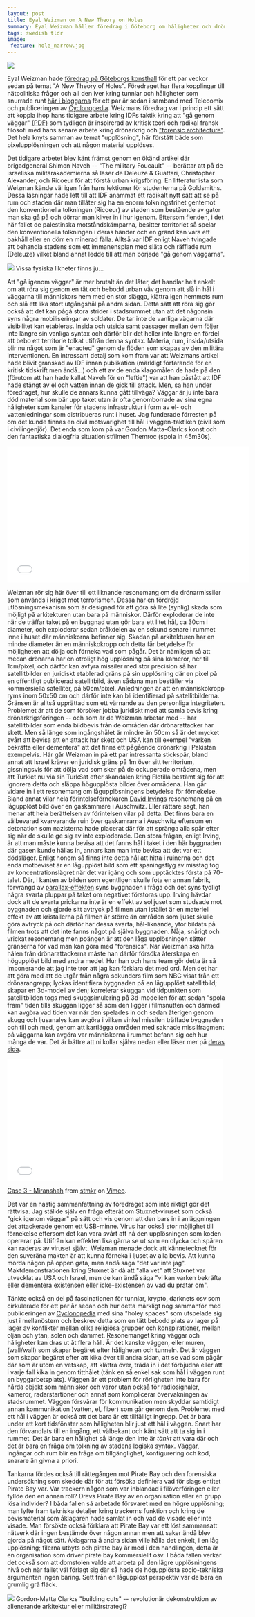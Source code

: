 ```yaml
---
layout: post
title: Eyal Weizman om A New Theory on Holes
summary: Eyal Weizman håller föredrag i Göteborg om håligheter och drönare 
tags: swedish tldr
image:
 feature: hole_narrow.jpg
---
```


![](images/weizman.jpg)

Eyal Weizman hade [föredrag på Göteborgs konsthall](http://skogen.pm/archive/2013/block-14/) för ett par veckor sedan på temat "A New Theory of Holes". Föredraget har flera kopplingar till nätpolitiska frågor och all den iver kring tunnlar och håligheter som snurrade runt [här i bloggarna](http://copyriot.se/2010/01/13/pirate-politics-from-accelerationism-to-escalationism/) för ett par år sedan i samband med Telecomix och publiceringen av [Cyclonopedia](http://wiki.magnu.se/wiki/ref:negarestani2008cyclonopedia). Weizmans föredrag var i princip ett sätt att koppla ihop hans tidigare arbete kring IDFs taktik kring att "gå genom väggar" [(PDF)](http://roundtable.kein.org/files/roundtable/Weizman_lethal%20theory.pdf) som tydligen är inspirerad av kritisk teori och radikal fransk filosofi med hans senare arbete kring drönarkrig och ["forensic architecture"](http://www.forensic-architecture.org/). Det hela knyts samman av temat "upplösning", här förstått både som pixelupplösningen och att någon material upplöses. 

Det tidigare arbetet blev känt främst genom en ökänd artikel där brigadgeneral Shimon Naveh -- "The military Foucault" -- berättar att på de israeliska militärakademierna så läser de Deleuze & Guattari, Christopher Alexander, och Ricoeur för att förstå urban krigsföring. En litteraturlista som Weizman kände väl igen från hans lektioner för studenterna på Goldsmiths. Dessa läsningar hade lett till att IDF anammat ett radikalt nytt sätt att se på rum och staden där man tillåter sig ha en enorm tolkningsfrihet gentemot den konventionella tolkningen (Ricoeur) av staden som bestående av gator man ska gå på och dörrar man kliver in i hur igenom. Eftersom fienden, i det här fallet de palestinska motståndskämparna, besitter territoriet så spelar den konventionella tolkningen i deras händer och en gränd kan vara ett bakhåll eller en dörr en minerad fälla. Alltså var IDF enligt Naveh tvingade att behandla stadens som ett immanensplan med släta och räfflade rum (Deleuze) vilket bland annat ledde till att man började "gå genom väggarna".

![](http://files.magnu.se/navehfoucault.png)
Vissa fysiska likheter finns ju...

Att "gå igenom väggar" är mer brutalt än det låter, det handlar helt enkelt om att röra sig genom en tät och bebodd urban väv genom att slå in hål i väggarna till människors hem med en stor slägga, klättra igen hemmets rum och slå ett lika stort utgångshål på andra sidan. Detta sätt att röra sig gör också att det kan pågå stora strider i stadsrummet utan att det någonsin syns några mobiliseringar av soldater. De tar inte de vanliga vägarna där visibilitet kan etableras. Insida och utsida samt passager mellan dem följer inte längre sin vanliga syntax och därför blir det heller inte längre en fördel att bebo ett territorie tolkat utifrån denna syntax. Materia, rum, insida/utsida blir nu något som är "enacted" genom de flöden som skapas av den militära interventionen. En intressant detalj som kom fram var att Weizmans artikel hade blivit granskad av IDF innan publikation (märkligt förfarande för en kritisk tidskrift men ändå...) och ett av de enda klagomålen de hade på den (förutom att han hade kallat Naveh för en "leftie") var att han påstått att IDF hade stängt av el och vatten innan de gick till attack. Men, sa han under föredraget, hur skulle de annars kunna gått tillväga? Väggar är ju inte bara död material som bär upp taket utan är ofta genomborrade av sina egna håligheter som kanaler för stadens infrastruktur i form av el- och vattenledningar som distribueras runt i huset. Jag funderade förresten på om det kunde finnas en civil motsvarighet till hål i väggen-taktiken (civil som i civilingenjör). Det enda som kom på var Gordon Matta-Clark:s konst och den fantastiska dialogfria situationistfilmen Themroc (spola in 45m30s).

<iframe width="560" height="315" src="//www.youtube.com/embed/xY2kOnsFGfo" frameborder="0" allowfullscreen></iframe>

Weizman rör sig här över till ett liknande resonemang om de drönarmissiler som används i kriget mot terrorismen. Dessa har en fördröjd utlösningsmekanism som är designad för att göra så lite (synlig) skada som möjligt på arkitekturen utan bara på människor. Därför exploderar de inte när de träffar taket på en byggnad utan gör bara ett litet hål, ca 30cm i diameter, och exploderar sedan bråkdelen av en sekund senare i rummet inne i huset där människorna befinner sig. Skadan på arkitekturen har en mindre diameter än en människokropp och detta får betydelse för möjligheten att dölja och förneka vad som pågår. Det är nämligen så att medan drönarna har en otroligt hög upplösning på sina kameror, ner till 1cm/pixel, och därför kan avfyra missiler med stor precision så har satellitbilder en juridiskt etablerad gräns på sin upplösning där en pixel på en offentligt publicerad satellitbild, även sådana man beställer via kommersiella satelliter, på 50cm/pixel. Anledningen är att en människokropp ryms inom 50x50 cm och därför inte kan bli identifierad på satellitbilderna. Gränsen är alltså upprättad som ett värnande av den personliga integriteten. Problemet är att de som försöker jobba juridiskt med att samla bevis kring drönarkrigsföringen -- och som är de Weizman arbetar med -- har satellitbilder som enda bildbevis från de områden där drönarattacker har skett. Men så länge som ingångshålet är mindre än 50cm så är det mycket svårt att bevisa att en attack har skett och USA kan till exempel "varken bekräfta eller dementera" att det finns ett pågående drönarkrig i Pakistan exempelvis. Här går Weizman in på ett par intressanta stickspår, bland annat att Israel kräver en juridisk gräns på 1m över sitt territorium, gissningsvis för att dölja vad som sker på de ockuperade områdena, men att Turkiet nu via sin TurkSat efter skandalen kring Flotilla bestämt sig för att ignorera detta och släppa högupplösta bilder över områdena. Han går vidare in i ett resonemang om lågupplösningens betydelse för förnekelse. Bland annat vilar hela förintelseförnekaren [David Irvings](http://sv.wikipedia.org/wiki/David_Irving) resonemang på en lågupplöst bild över en gaskammare i Auschwitz. Eller rättare sagt, han menar att hela berättelsen av förintelsen vilar på detta. Det finns bara en välbevarad  kvarvarande ruin över gaskamrarna i Auschwitz eftersom en detonation som nazisterna hade placerat där för att spränga alla spår efter sig när de skulle ge sig av inte exploderade. Den stora frågan, enligt Irving, är att man måste kunna bevisa att det fanns hål i taket i den här byggnaden där gasen kunde hällas in, annars kan man inte bevisa att det var ett dödsläger. Enligt honom så finns inte detta hål att hitta i ruinerna och det enda motbeviset är en lågupplöst bild som ett spaningsflyg av misstag tog av koncentrationslägret när det var igång och som upptäcktes första på 70-talet. Där, i kanten av bilden som egentligen skulle fota en annan fabrik, förvrängd av [parallax-effekten](http://en.wikipedia.org/wiki/Parallax#Photogrammetric_parallax) syns byggnaden i fråga och det syns tydligt några svarta pluppar på taket om negativet förstoras upp. Irving hävdar dock att de svarta prickarna inte är en effekt av solljuset som studsade mot byggnaden och gjorde sitt avtryck på filmen utan istället är en materiell effekt av att kristallerna på filmen är större än områden som ljuset skulle göra avtryck på och därför har dessa svarta, hål-liknande, ytor bildats på filmen trots att det inte fanns något på själva byggnaden. Nåja, snårigt och vrickat resonemang men poängen är att den låga upplösningen sätter gränserna för vad man kan göra med "forensics". När Weizman ska hitta hålen från drönarattackerna måste han därför försöka återskapa en högupplöst bild med andra medel. Hur han och hans team gör detta är så imponerande att jag inte tror att jag kan förklara det med ord. Men det har att göra med att de utgår från några sekunders film som NBC visat från ett drönarangrepp; lyckas identifiera byggnaden på en lågupplöst satellitbild; skapar en 3d-modell av den; korrelerar skuggan vid tidpunkten som satellitbilden togs med skuggsimulering på 3d-modellen för att sedan "spola fram" tiden tills skuggan ligger så som den ligger i filmsnutten och därmed kan avgöra vad tiden var när den spelades in och sedan återigen genom skugg och ljusanalys kan avgöra i vilken vinkel missilen träffade byggnaden och till och med, genom att kartlägga områden med saknade missilfragment på väggarna kan avgöra var människorna i rummet befann sig och hur många de var. Det är bättre att ni kollar själva nedan eller läser mer på [deras sida](http://www.forensic-architecture.org/investigations/drone-strike-visualisations/).

<iframe src="//player.vimeo.com/video/75702711" width="500" height="281" frameborder="0" webkitallowfullscreen mozallowfullscreen allowfullscreen></iframe> <p><a href="http://vimeo.com/75702711">Case 3 - Miranshah</a> from <a href="http://vimeo.com/stmkr">stmkr</a> on <a href="https://vimeo.com">Vimeo</a>.</p>


Det var en hastig sammanfattning av föredraget som inte riktigt gör det rättvisa. Jag ställde själv en fråga efteråt om Stuxnet-viruset som också "gick igenom väggar" på sätt och vis genom att den bars in i anläggningen det attackerade genom ett USB-minne. Virus har också stor möjlighet till förnekelse eftersom det kan vara svårt att nå den upplösningen som koden opererar på. Utifrån kan effekten lika gärna se ut som en olycka och spåren kan raderas av viruset självt. Weizman menade dock att kännetecknet för den suveräna makten är att kunna förneka i ljuset av alla bevis. Att kunna mörda någon på öppen gata, men ändå säga "det var inte jag". Maktdemonstrationen kring Stuxnet är då att "alla vet" att Stuxnet var utvecklat av USA och Israel, men de kan ändå säga "vi kan varken bekräfta eller dementera existensen eller icke-existensen av vad du pratar om".

Tänkte också en del på fascinationen för tunnlar, krypto, darknets osv som cirkulerade för ett par år sedan och hur detta märkligt nog sammanför med publiceringen av [Cyclonopedia](http://wiki.magnu.se/wiki/ref:negarestani2008cyclonopedia) med sina "holey spaces" som utspelade sig just i mellanöstern och beskrev detta som en tätt bebodd plats av lager på lager av konflikter mellan olika religiösa grupper och konspirationer, mellan oljan och ytan, solen och dammet. Resonemanget kring väggar och håligheter kan dras ut åt flera håll. Är det kanske väggen, eller muren, (wall/wall) som skapar begäret efter håligheten och tunneln. Det är väggen som skapar begäret efter att kika över till andra sidan, att se vad som pågår där som är utom en vetskap, att klättra över, träda in i det förbjudna eller att i varje fall kika in genom titthålet (tänk en så enkel sak som hål i väggen runt en byggarbetsplats). Väggen är ett problem för rörligheten inte bara för hårda objekt som människor och varor utan också för radiosignaler, kameror, radarstartioner och annat som komplicerar övervakningen av stadsrummet. Väggen försvårar för kommunikation men skyddar samtidigt annan kommunikation )vatten, el, fiber) som går genom den. Problemet med ett hål i väggen är också att det bara är ett tillfälligt ingrepp. Det är bara under ett kort tidsfönster som håligheten blir just ett hål i väggen. Snart har den förvandlats till en ingång, ett välbekant och känt sätt att ta sig in i rummet. Det är bara en hålighet så länge den inte är *tänkt* att vara där och det är bara en fråga om tolkning av stadens logiska syntax. Väggar, ingångar och rum blir en fråga om tillgänglighet, konfigurering och kod, snarare än givna a priori. 

Tankarna fördes också till rättegången mot Pirate Bay och den forensiska undersökning som skedde där för att försöka definiera vad för slags entitet Pirate Bay var. Var trackern någon som var inblandad i filöverföringen eller fyllde den en annan roll? Drevs Pirate Bay av en organisation eller en grupp lösa individer? I båda fallen så arbetade försvaret med en högre upplösning; man lyfte fram tekniska detaljer kring trackerns funktion och kring de bevismaterial som åklagaren hade samlat in och vad de visade eller inte visade. Man försökte också förklara att Pirate Bay var ett löst sammansatt nätverk där ingen bestämde över någon annan men att saker ändå blev gjorda på något sätt. Åklagarna å andra sidan ville hålla det enkelt, i en låg upplösning; filerna utbyts och pirate bay är med i den handlingen, detta är en organisation som driver pirate bay kommersiellt osv. I båda fallen verkar det också som att domstolen valde att arbeta på den lägre upplösningens nivå och när fallet väl förlagt sig där så hade de högupplösta socio-tekniska argumenten ingen bäring. Sett från en lågupplöst perspektiv var de bara en grumlig grå fläck.

![](http://creativecampusproject.com/wp-content/uploads/2011/09/conicalIntersect.jpeg)
Gordon-Matta Clark:s "building cuts" -- revolutionär dekonstruktion av alienerande arkitektur eller militärstrategi?
